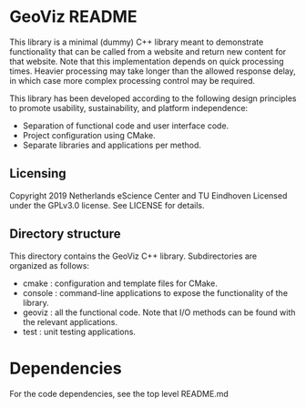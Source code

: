# GeoViz README

This library is a minimal (dummy) C++ library meant to demonstrate functionality that can be called from a website and return new content for that website.
Note that this implementation depends on quick processing times. Heavier processing may take longer than the allowed response delay, in which case more complex processing control may be required.

This library has been developed according to the following design principles to promote usability, sustainability, and platform independence:

- Separation of functional code and user interface code.
- Project configuration using CMake.
- Separate libraries and applications per method.

## Licensing

Copyright 2019 Netherlands eScience Center and TU Eindhoven
Licensed under the GPLv3.0 license. See LICENSE for details.

## Directory structure

This directory contains the GeoViz C++ library.
Subdirectories are organized as follows:

- cmake : configuration and template files for CMake.
- console : command-line applications to expose the functionality of the library.
- geoviz : all the functional code. Note that I/O methods can be found with the relevant applications.
- test : unit testing applications.

# Dependencies

For the code dependencies, see the top level README.md
